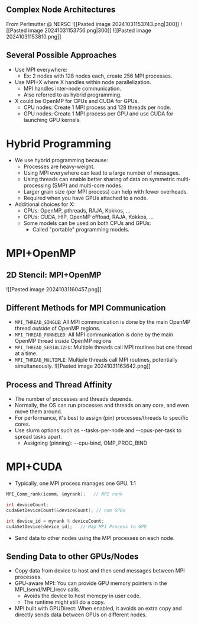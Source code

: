   ## Complex Node Architectures
From Perlmutter @ NERSC
![[Pasted image 20241031153743.png|300]]
![[Pasted image 20241031153756.png|300]]
![[Pasted image 20241031153810.png]]
## Several Possible Approaches
- Use MPI everywhere:
	- Ex: 2 nodes with 128 nodes each, create 256 MPI processes.
- Use MPI+X where X handles within node parallelization.
	- MPI handles inter-node communication.
	- Also referred to as hybrid programming.
- X could be OpenMP for CPUs and CUDA for GPUs.
	- CPU nodes: Create 1 MPI process and 128 threads per node.
	- GPU nodes: Create 1 MPI process per GPU and use CUDA for launching GPU kernels.
# Hybrid Programming
- We use hybrid programming because:
	- Processes are heavy-weight.
	- Using MPI everywhere can lead to a large number of messages.
	- Using threads can enable better sharing of data on symmetric multi-processing (SMP) and multi-core nodes.
	- Larger grain size (per MPI process) can help with fewer overheads.
	- Required when you have GPUs attached to a node.
- Additional choices for X:
	- CPUs: OpenMP, pthreads, RAJA, Kokkos, ...
	- GPUs: CUDA, HIP, OpenMP offload, RAJA, Kokkos, ...
	- Some models can be used on both CPUs and GPUs:
		- Called "portable" programming models.
# MPI+OpenMP
## 2D Stencil: MPI+OpenMP
![[Pasted image 20241031160457.png]]
## Different Methods for MPI Communication
- `MPI_THREAD_SINGLE`: All MPI communication is done by the main OpenMP thread *outside* of OpenMP regions.
- `MPI_THREAD_FUNNELED`: All MPI communication is done by the main OpenMP thread *inside* OpenMP regions
- `MPI_THREAD_SERIALIZED`: Multiple threads call MPI routines but one thread at a time.
- `MPI_THREAD_MULTIPLE`: Multiple threads call MPI routines, potentially simultaneously.
![[Pasted image 20241031163642.png]]
## Process and Thread Affinity
- The number of processes and threads depends.
- Normally, the OS can run processes and threads on any core, and even move them around.
- For performance, it's best to assign (pin) processes/threads to specific cores.
- Use slurm options such as --tasks-per-node and --cpus-per-task to spread tasks apart.
	- Assigning (pinning): --cpu-bind, OMP_PROC_BIND
# MPI+CUDA
- Typically, one MPI process manages one GPU. 1:1
```cpp
MPI_Comm_rank(icomm, &myrank);   // MPI rank

int deviceCount;
cudaGetDeviceCount(&deviceCount); // num GPUs

int device_id = myrank % deviceCount;
cudaSetDevice(device_id);   // Map MPI Process to GPU
```
- Send data to other nodes using the MPI processes on each node.
## Sending Data to other GPUs/Nodes
- Copy data from device to host and then send messages between MPI processes.
- GPU-aware MPI: You can provide GPU memory pointers in the MPI_Isend/MPI_Irecv calls.
	- Avoids the device to host memcpy in user code.
	- The runtime might still do a copy.
- MPI built with GPUDirect: When enabled, it avoids an extra copy and directly sends data between GPUs on different nodes.